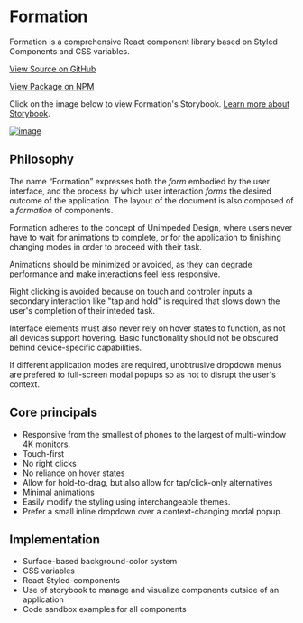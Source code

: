 # Formation

Formation is a comprehensive React component library based on Styled Components and CSS variables.

[View Source on GitHub](https://github.com/AVsync-LIVE/formation)

[View Package on NPM](https://www.npmjs.com/package/@avsync.live/formation)

Click on the image below to view Formation's Storybook. [Learn more about Storybook](https://storybook.js.org/).

[![image](https://user-images.githubusercontent.com/18317587/183244327-7204046a-009c-4a69-ba93-ef77f1e78618.png)](https://avsync-live.github.io/formation)

## Philosophy

The name “Formation” expresses both the *form* embodied by the user interface, and the process by which user interaction *forms* the desired outcome of the application. The layout of the document is also composed of a *formation* of components.

Formation adheres to the concept of Unimpeded Design, where users never have to wait for animations to complete, or for the application to finishing changing modes in order to proceed with their task. 

Animations should be minimized or avoided, as they can degrade performance and make interactions feel less responsive.

Right clicking is avoided because on touch and controler inputs a secondary interaction like "tap and hold" is required that slows down the user's completion of their inteded task.

Interface elements must also never rely on hover states to function, as not all devices support hovering. Basic functionality should not be obscured behind device-specific capabilities.

If different application modes are required, unobtrusive dropdown menus are prefered to full-screen modal popups so as not to disrupt the user's context.

## Core principals
 - Responsive from the smallest of phones to the largest of multi-window 4K monitors.
 - Touch-first
 - No right clicks
 - No reliance on hover states
 - Allow for hold-to-drag, but also allow for tap/click-only alternatives
 - Minimal animations
 - Easily modify the styling using interchangeable themes.
 - Prefer a small inline dropdown over a context-changing modal popup.

## Implementation

 - Surface-based background-color system
 - CSS variables
 - React Styled-components
 - Use of storybook to manage and visualize components outside of an application
 - Code sandbox examples for all components